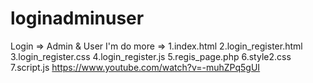 # loginadminuser
Login => Admin &amp; User
I'm do more =>
1.index.html
2.login_register.html
3.login_register.css
4.login_register.js
5.regis_page.php
6.style2.css
7.script.js
https://www.youtube.com/watch?v=-muhZPq5gUI
